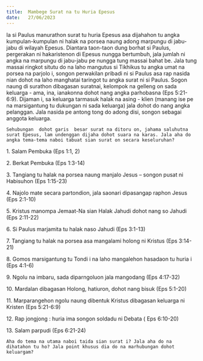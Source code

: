 ```yaml
---
title:  Mambege Surat na tu Huria Epesus
date:   27/06/2023
---
```


Ia si Paulus manurathon surat tu huria Epesus asa dijahahon tu angka kumpulan-kumpulan ni halak na porsea naung adong marpungu di jabu-jabu di wilayah Epesus. Diantara taon-taon dung borhat si Paulus, pergerakan ni hakaristenon di Epesus nungga bertumbuh, jala jumlah ni angka na marpungu di jabu-jabu pe nungga tung massai bahat be. Jala tung  massai ringkot situtu do na laho mangutus si Tikhikus tu angka umat na porsea na parjolo i, songon perwakilan pribadi ni si Paulus asa rap nasida nian dohot na laho manghatai taringot tu angka surat ni si Paulus. Sogon naung di surathon dibagasan suratnai, kelompok na gelleng on sada keluarga - ama, ina, ianakonna dohot nang angka parhobasna (Eps 5:21-6:9). Dijaman i, sa keluarga tarmasuk halak na asing - klien (manang ise pe na marsigantung tu dukungan ni sada keluarga) jala dohot do nang angka pelanggan. Jala nasida pe antong tong do adong disi, songon sebagai anggota keluarga.

`Sehubungan  dohot garis  besar surat na ditoru on, jahama saluhutna surat Epesus, lam undenggan dijaha dohot suara na karas. Jala aha do angka tema-tema naboi tabuat sian surat on secara keseluruhan?`

1\. Salam Pembuka (Eps 1:1, 2)

2\. Berkat Pembuka (Eps 1:3-14)

3\. Tangiang tu halak na porsea naung manjalo Jesus – songon pusat ni Habisuhon (Eps 1:15-23)

4\. Najolo mate secara partondion, jala saonari dipasangap raphon Jesus (Eps 2:1-10)

5\. Kristus manompa Jemaat-Na sian Halak Jahudi dohot nang so Jahudi (Eps 2:11-22)

6\. Si Paulus marjamita tu halak naso Jahudi (Eps 3:1-13)

7\. Tangiang tu halak na porsea asa mangalami holong ni Kristus (Eps 3:14-21)

8\. Gomos marsigantung tu Tondi i na laho mangalehon hasadaon tu huria i (Eps 4:1-6)

9\. Ngolu na imbaru, sada diparngoluon jala mangodang (Eps 4:17-32)

10\. Mardalan dibagasan Holong, hatiuron, dohot nang bisuk (Eps 5:1-20)

11\. Marparangehon ngolu naung dibentuk Kristus dibagasan keluarga ni Kristen (Eps 5:21-6:9)

12\. Rap jongjong : huria ima songon soldadu ni Debata ( Eps 6:10-20)

13\. Salam parpudi (Eps 6:21-24)

`Aha do tema na utama naboi taida sian surat i? Jala aha do na dihatahon tu ho? Jala point khusus dia do na marhubungan dohot keluargam?`